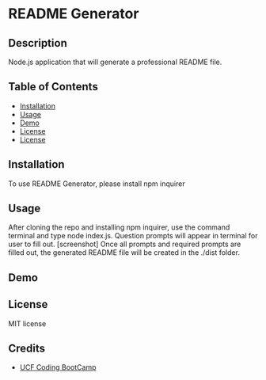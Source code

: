 # README Generator
## Description 
Node.js application that will generate a professional README file.

## Table of Contents

* [Installation](#installation)
* [Usage](#usage)
* [Demo](#Demo)
* [License](#license)
* [License](#license)

## Installation 
To use README Generator, please install npm inquirer

## Usage 
After cloning the repo and installing npm inquirer, use the command terminal and type node index.js.
Question prompts will appear in terminal for user to fill out. 
[screenshot]
Once all prompts and required prompts are filled out, the generated README file will be created in the ./dist folder.

## Demo

## License
MIT license

## Credits
* [UCF Coding BootCamp](https://github.com/coding-boot-camp/potential-enigma)
